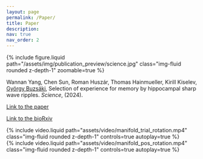 ```yaml
---
layout: page
permalink: /Paper/
title: Paper
description: 
nav: true
nav_order: 2
---
```


<div class="row mt-3">
    <div class="col-sm mt-3 mt-md-0">
        {% include figure.liquid path="/assets/img/publication_preview/science.jpg" class="img-fluid rounded z-depth-1" zoomable=true %}
    </div>
    <div class="col-sm mt-3 mt-md-0">
    </div>
    <div class="col-sm mt-3 mt-md-0">
    </div>
</div>



Wannan Yang, Chen Sun, Roman Huszár, Thomas Hainmueller, Kirill Kiselev, [György Buzsáki](https://buzsakilab.com/wp/), Selection of experience for memory 
by hippocampal sharp wave ripples. _Science_, (2024).

[Link to the paper]()


[Link to the bioRxiv](https://www.biorxiv.org/content/10.1101/2023.11.07.565935v1)


<div class="row mt-3">
    <div class="col-sm mt-3 mt-md-0">
        {% include video.liquid path="assets/video/manifold_trial_rotation.mp4" class="img-fluid rounded z-depth-1" controls=true autoplay=true %}
    </div>
    <div class="col-sm mt-3 mt-md-0">
    </div>
</div>

<div class="row mt-3">
    <div class="col-sm mt-3 mt-md-0">
        {% include video.liquid path="assets/video/manifold_pos_rotation.mp4" class="img-fluid rounded z-depth-1" controls=true autoplay=true %}
    </div>
    <div class="col-sm mt-3 mt-md-0">
    </div>
</div>